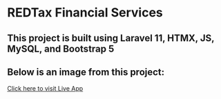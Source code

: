 # REDTax Financial Services

## This project is built using Laravel 11, HTMX, JS, MySQL, and Bootstrap 5

## Below is an image from this project:

[Click here to visit Live App](https://cms.redtaxfinancialservices.com/)
